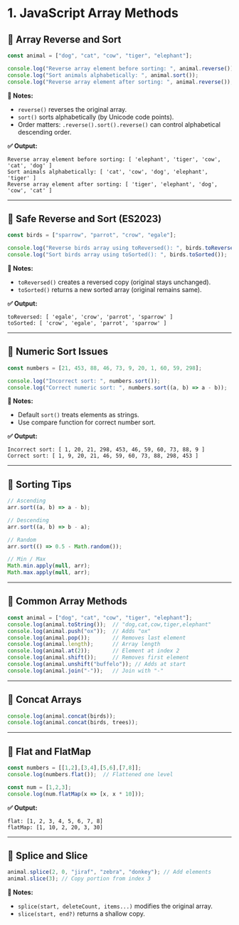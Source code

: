 
# 1. JavaScript Array Methods

## 🔹 Array Reverse and Sort

```js
const animal = ["dog", "cat", "cow", "tiger", "elephant"];

console.log("Reverse array element before sorting: ", animal.reverse());
console.log("Sort animals alphabetically: ", animal.sort());
console.log("Reverse array element after sorting: ", animal.reverse());
```

**📝 Notes:**
- `reverse()` reverses the original array.
- `sort()` sorts alphabetically (by Unicode code points).
- Order matters: `.reverse().sort().reverse()` can control alphabetical descending order.

**✅ Output:**
```
Reverse array element before sorting: [ 'elephant', 'tiger', 'cow', 'cat', 'dog' ]
Sort animals alphabetically: [ 'cat', 'cow', 'dog', 'elephant', 'tiger' ]
Reverse array element after sorting: [ 'tiger', 'elephant', 'dog', 'cow', 'cat' ]
```

---

## 🔹 Safe Reverse and Sort (ES2023)

```js
const birds = ["sparrow", "parrot", "crow", "egale"];

console.log("Reverse birds array using toReversed(): ", birds.toReversed());
console.log("Sort birds array using toSorted(): ", birds.toSorted());
```

**📝 Notes:**
- `toReversed()` creates a reversed copy (original stays unchanged).
- `toSorted()` returns a new sorted array (original remains same).

**✅ Output:**
```
toReversed: [ 'egale', 'crow', 'parrot', 'sparrow' ]
toSorted: [ 'crow', 'egale', 'parrot', 'sparrow' ]
```

---

## 🔹 Numeric Sort Issues

```js
const numbers = [21, 453, 88, 46, 73, 9, 20, 1, 60, 59, 298];

console.log("Incorrect sort: ", numbers.sort());
console.log("Correct numeric sort: ", numbers.sort((a, b) => a - b));
```

**📝 Notes:**
- Default `sort()` treats elements as strings.
- Use compare function for correct number sort.

**✅ Output:**
```
Incorrect sort: [ 1, 20, 21, 298, 453, 46, 59, 60, 73, 88, 9 ]
Correct sort: [ 1, 9, 20, 21, 46, 59, 60, 73, 88, 298, 453 ]
```

---

## 🔹 Sorting Tips

```js
// Ascending
arr.sort((a, b) => a - b);

// Descending
arr.sort((a, b) => b - a);

// Random
arr.sort(() => 0.5 - Math.random());

// Min / Max
Math.min.apply(null, arr);
Math.max.apply(null, arr);
```

---

## 🔹 Common Array Methods

```js
const animal = ["dog", "cat", "cow", "tiger", "elephant"];
console.log(animal.toString());  // "dog,cat,cow,tiger,elephant"
console.log(animal.push("ox"));  // Adds "ox"
console.log(animal.pop());       // Removes last element
console.log(animal.length);      // Array length
console.log(animal.at(2));       // Element at index 2
console.log(animal.shift());     // Removes first element
console.log(animal.unshift("buffelo")); // Adds at start
console.log(animal.join("-"));   // Join with "-"
```

---

## 🔹 Concat Arrays

```js
console.log(animal.concat(birds));
console.log(animal.concat(birds, trees));
```

---

## 🔹 Flat and FlatMap

```js
const numbers = [[1,2],[3,4],[5,6],[7,8]];
console.log(numbers.flat());  // Flattened one level

const num = [1,2,3];
console.log(num.flatMap(x => [x, x * 10])); 
```

**✅ Output:**
```
flat: [1, 2, 3, 4, 5, 6, 7, 8]
flatMap: [1, 10, 2, 20, 3, 30]
```

---

## 🔹 Splice and Slice

```js
animal.splice(2, 0, "jiraf", "zebra", "donkey"); // Add elements
animal.slice(3); // Copy portion from index 3
```

**📝 Notes:**
- `splice(start, deleteCount, items...)` modifies the original array.
- `slice(start, end?)` returns a shallow copy.
